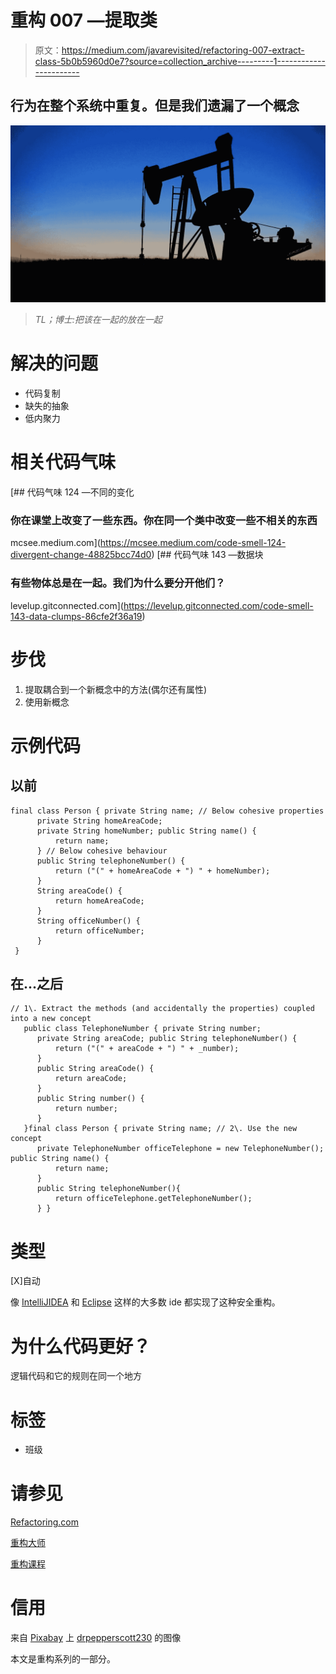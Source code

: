 # 重构 007 —提取类

> 原文：<https://medium.com/javarevisited/refactoring-007-extract-class-5b0b5960d0e7?source=collection_archive---------1----------------------->

## 行为在整个系统中重复。但是我们遗漏了一个概念

[![](img/5cff62f5eb715be3a7d27b3fe29b7471.png)](https://javarevisited.blogspot.com/2020/12/top-5-course-to-improve-coding-skills.html)

> *TL；博士:把该在一起的放在一起*

# 解决的问题

*   代码复制
*   缺失的抽象
*   低内聚力

# 相关代码气味

[](https://mcsee.medium.com/code-smell-124-divergent-change-48825bcc74d0) [## 代码气味 124 —不同的变化

### 你在课堂上改变了一些东西。你在同一个类中改变一些不相关的东西

mcsee.medium.com](https://mcsee.medium.com/code-smell-124-divergent-change-48825bcc74d0) [](https://levelup.gitconnected.com/code-smell-143-data-clumps-86cfe2f36a19) [## 代码气味 143 —数据块

### 有些物体总是在一起。我们为什么要分开他们？

levelup.gitconnected.com](https://levelup.gitconnected.com/code-smell-143-data-clumps-86cfe2f36a19) 

# 步伐

1.  提取耦合到一个新概念中的方法(偶尔还有属性)
2.  使用新概念

# 示例代码

## 以前

```
final class Person { private String name; // Below cohesive properties
      private String homeAreaCode;
      private String homeNumber; public String name() {
          return name;
      } // Below cohesive behaviour
      public String telephoneNumber() {
          return ("(" + homeAreaCode + ") " + homeNumber);
      }
      String areaCode() {
          return homeAreaCode;
      }
      String officeNumber() {
          return officeNumber;
      } 
 }
```

## 在...之后

```
// 1\. Extract the methods (and accidentally the properties) coupled into a new concept      
   public class TelephoneNumber { private String number;
      private String areaCode; public String telephoneNumber() {
          return ("(" + areaCode + ") " + _number);
      }
      public String areaCode() {
          return areaCode;
      }
      public String number() {
          return number;
      }
   }final class Person { private String name; // 2\. Use the new concept
      private TelephoneNumber officeTelephone = new TelephoneNumber(); public String name() {
          return name;
      }
      public String telephoneNumber(){
          return officeTelephone.getTelephoneNumber();
      } }
```

# 类型

[X]自动

像 [IntelliJIDEA](/javarevisited/7-best-courses-to-learn-intellij-idea-for-beginners-and-experienced-java-programmers-2e9aa9bb0c05) 和 [Eclipse](/javarevisited/top-10-courses-to-learn-eclipse-junit-and-mockito-for-java-developers-4de1e8d62b96) 这样的大多数 ide 都实现了这种安全重构。

# 为什么代码更好？

逻辑代码和它的规则在同一个地方

# 标签

*   班级

# 请参见

[Refactoring.com](https://refactoring.com/catalog/extractClass.html)

[重构大师](https://refactoring.guru/extract-class)

[重构课程](/javarevisited/7-best-courses-to-learn-refactoring-and-clean-coding-in-java-47bea3c67006)

# 信用

来自 [Pixabay](https://pixabay.com/es/) 上 [drpepperscott230](https://pixabay.com/es/users/drpepperscott230-1212529/) 的图像

本文是重构系列的一部分。